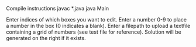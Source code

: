 Compile instructions
javac *.java
java Main

Enter indices of which boxes you want to edit.
Enter a number 0-9 to place a number in the box (0 indicates a blank).
Enter a filepath to upload a textfile containing a grid of numbers (see test file for reference).
Solution will be generated on the right if it exists.
